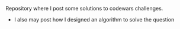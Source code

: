 Repository where I post some solutions to codewars challenges.
- I also may post how I designed an algorithm to solve the question
